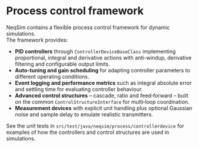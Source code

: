 # Process control framework

NeqSim contains a flexible process control framework for dynamic simulations.  
The framework provides:

- **PID controllers** through `ControllerDeviceBaseClass` implementing proportional,
  integral and derivative actions with anti-windup, derivative filtering and
  configurable output limits.
- **Auto‑tuning and gain scheduling** for adapting controller parameters to
  different operating conditions.
- **Event logging and performance metrics** such as integral absolute error and
  settling time for evaluating controller behaviour.
- **Advanced control structures** – cascade, ratio and feed‑forward – built on the
  common `ControlStructureInterface` for multi‑loop coordination.
- **Measurement devices** with explicit unit handling plus optional Gaussian noise
  and sample delay to emulate realistic transmitters.

See the unit tests in `src/test/java/neqsim/process/controllerdevice` for examples
of how the controllers and control structures are used in simulations.
